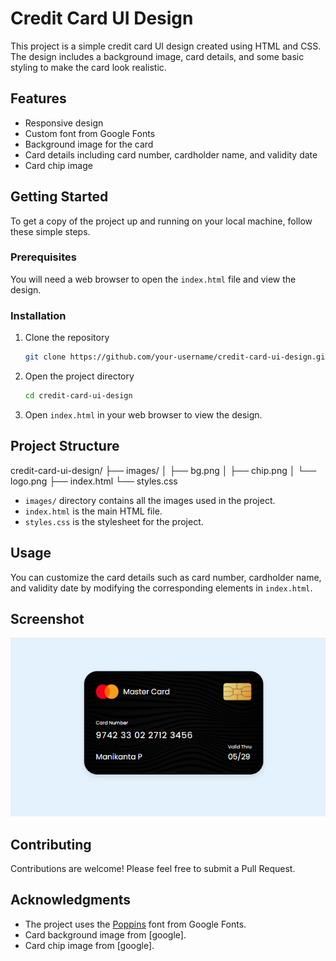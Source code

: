 # Credit Card UI Design

This project is a simple credit card UI design created using HTML and CSS. The design includes a background image, card details, and some basic styling to make the card look realistic.

## Features

- Responsive design
- Custom font from Google Fonts
- Background image for the card
- Card details including card number, cardholder name, and validity date
- Card chip image

## Getting Started

To get a copy of the project up and running on your local machine, follow these simple steps.

### Prerequisites

You will need a web browser to open the `index.html` file and view the design.

### Installation

1. Clone the repository
    ```bash
    git clone https://github.com/your-username/credit-card-ui-design.git
    ```
2. Open the project directory
    ```bash
    cd credit-card-ui-design
    ```
3. Open `index.html` in your web browser to view the design.

## Project Structure

credit-card-ui-design/
├── images/
│ ├── bg.png
│ ├── chip.png
│ └── logo.png
├── index.html
└── styles.css

- `images/` directory contains all the images used in the project.
- `index.html` is the main HTML file.
- `styles.css` is the stylesheet for the project.

## Usage

You can customize the card details such as card number, cardholder name, and validity date by modifying the corresponding elements in `index.html`.

## Screenshot

![Screenshot](images/screenshot.png)

## Contributing

Contributions are welcome! Please feel free to submit a Pull Request.

## Acknowledgments

- The project uses the [Poppins](https://fonts.google.com/specimen/Poppins) font from Google Fonts.
- Card background image from [google].
- Card chip image from [google].
